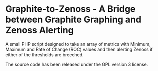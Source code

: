 Graphite-to-Zenoss - A Bridge between Graphite Graphing and Zenoss Alerting 
======

A small PHP script designed to take an array of metrics with Minimum, Maximum and Rate of Change (ROC) values and then alerting Zenoss if either of the thresholds are breeched.

The source code has been released under the GPL version 3 license.

